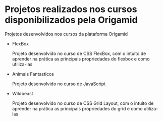 # Projetos realizados nos cursos disponibilizados pela Origamid

<p>Projetos desenvolvidos nos cursos da plataforma Origamid</p>

<ul>
  <li> FlexBox
    <p>Projeto desenvolvido no curso de CSS FlexBox, com o intuito de aprender na prática as principais propriedades do flexbox e como utiliza-las</p>
  </li>
  <li> Animais Fantasticos
    <p>Projeto desenvolvido no curso de JavaScript</p>
  </li>
  <li> Wildbeast
    <p>Projeto desenvolvido no curso de CSS Grid Layout, com o intuito de aprender na prática as principais propriedades do grid e como utiliza-las</p>
  </li>
</ul>
